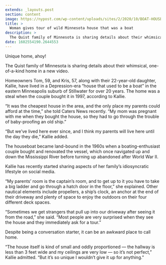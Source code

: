 ```yaml
--- 
extends: _layouts.post 
section: content 
image: https://nypost.com/wp-content/uploads/sites/2/2020/10/BOAT-HOUSE_WP_RAIL.jpg?quality=90&strip=all&w=1200 
title: > 
  Woman gives tour of wild Minnesota house that was a boat 
description: > 
  The Quist family of Minnesota is sharing details about their whimsical, one-of-a-kind home in a new video.Homeowners Tom, 59, and Kris, 57, along with their 22-year-old daughter, Kallie, have lived in a Depression-era “house that used to be a boat” in the eastern Minneapolis suburb of Stillwater for over 20 years.“It was the cheapest house in the area, and the only place my parents could afford at the time,” she told Caters News recently.Kallie has recently started sharing aspects of her family’s idiosyncratic lifestyle on social media.“My parents’ room is the captain’s room, and to get up to it you have to take a big ladder and go through a hatch door in the floor,” she explained. 
date: 1602554190.2644553 
--- 
```

Unique home, ahoy!

The Quist family of Minnesota is sharing details about their whimsical, one-of-a-kind home in a new video.

Homeowners Tom, 59, and Kris, 57, along with their 22-year-old daughter, Kallie, have lived in a Depression-era “house that used to be a boat” in the eastern Minneapolis suburb of Stillwater for over 20 years. The home was a steal when the couple bought it in 1997, according to Kallie.

“It was the cheapest house in the area, and the only place my parents could afford at the time,” she told Caters News recently. “My mom was pregnant with me when they bought the house, so they had to go through the trouble of baby-proofing an old ship.”

“But we’ve lived here ever since, and I think my parents will live here until the day they die,” Kallie added.

The houseboat became land-bound in the 1960s when a boating-enthusiast couple bought and renovated the vessel, which once navigated up and down the Mississippi River before turning up abandoned after World War II.

Kallie has recently started sharing aspects of her family’s idiosyncratic lifestyle on social media.

“My parents’ room is the captain’s room, and to get up to it you have to take a big ladder and go through a hatch door in the floor,” she explained. Other nautical elements include propellers, a ship’s clock, an anchor at the end of their driveway and plenty of space to enjoy the outdoors on their four different deck spaces.

“Sometimes we get strangers that pull up into our driveway after seeing it from the road,” she said. “Most people are very surprised when they see the house and they immediately ask for a tour.”

Despite being a conversation starter, it can be an awkward place to call home.

“The house itself is kind of small and oddly proportioned — the hallway is less than 3 feet wide and my ceilings are very low — so it’s not perfect,” Kallie admitted. “But it’s so unique I wouldn’t give it up for anything.”